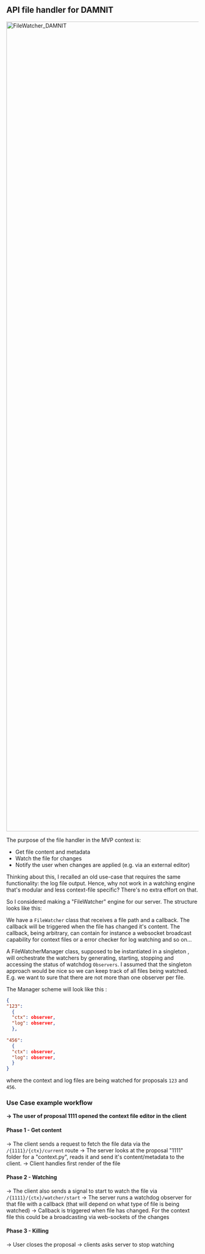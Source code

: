 ## API file handler for DAMNIT

<img width="2116" alt="FileWatcher_DAMNIT" src="https://github.com/user-attachments/assets/e4e3bef2-67a8-4113-a864-d7a69119bdee" />

The purpose of the file handler
 in the MVP context is:

 - Get file content and metadata
 - Watch the file for changes
 - Notify the user when changes are applied (e.g. via an external editor)

Thinking about this, I recalled an old use-case that requires the same functionality: the log file output. Hence, why not work in a watching engine that's modular and less context-file specific? There's no extra effort on that.

So I considered making a "FileWatcher" engine for our server. The structure looks like this:

We have a `FileWatcher` class that receives a file path and a callback. The callback will be triggered when the file has changed it's content. The callback, being arbitrary, can contain for instance a websocket broadcast capability for context files or a error checker for log watching and so on...
 
A FileWatcherManager class, supposed to be instantiated in a singleton , will orchestrate the watchers by generating, starting, stopping and accessing the status of watchdog `Observers`. I assumed that the singleton approach would be nice so we can keep track of all files being watched. E.g. we want to sure that there are not more than one observer per file.

The Manager scheme will look like this :

```json
{ 
"123": 
  {
  "ctx": observer,
  "log": observer,
  },
  
"456":
  {
  "ctx": observer,
  "log": observer,
  }
}
```

where the context and log files are being watched for proposals `123` and `456`. 
### Use Case example workflow

**-> The user of proposal 1111 opened the context file editor in the client**

#### Phase 1 - Get content

-> The client sends a request to fetch the file data via the `/{1111}/{ctx}/current` route
-> The server looks at the proposal "1111" folder for a "context.py", reads it and send it's content/metadata to the client.
-> Client handles first render of the file
#### Phase 2 - Watching

-> The client also sends a signal to start to watch the file via `/{1111}/{ctx}/watcher/start`
-> The server runs a watchdog observer for that file with a callback (that will depend on what type of file is being watched)
-> Callback is triggered when file has changed. For the context file this could be a broadcasting via web-sockets of the changes 
#### Phase 3 - Killing

-> User closes the proposal -> clients asks server to stop watching
